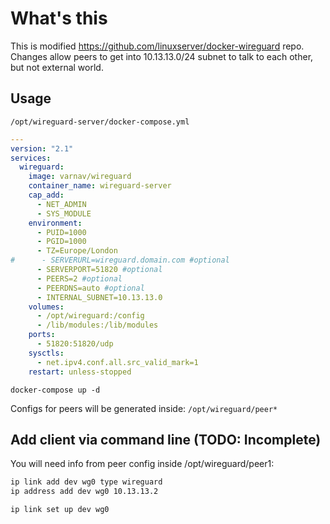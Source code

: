 # What's this

This is modified https://github.com/linuxserver/docker-wireguard repo. Changes allow peers to get into 10.13.13.0/24 subnet
to talk to each other, but not external world.

## Usage

`/opt/wireguard-server/docker-compose.yml`

```yaml
---
version: "2.1"
services:
  wireguard:
    image: varnav/wireguard
    container_name: wireguard-server
    cap_add:
      - NET_ADMIN
      - SYS_MODULE
    environment:
      - PUID=1000
      - PGID=1000
      - TZ=Europe/London
#      - SERVERURL=wireguard.domain.com #optional
      - SERVERPORT=51820 #optional
      - PEERS=2 #optional
      - PEERDNS=auto #optional
      - INTERNAL_SUBNET=10.13.13.0
    volumes:
      - /opt/wireguard:/config
      - /lib/modules:/lib/modules
    ports:
      - 51820:51820/udp
    sysctls:
      - net.ipv4.conf.all.src_valid_mark=1
    restart: unless-stopped
```

`docker-compose up -d`

Configs for peers will be generated inside: `/opt/wireguard/peer*`

## Add client via command line (TODO: Incomplete)

You will need info from peer config inside /opt/wireguard/peer1:

```bash
ip link add dev wg0 type wireguard
ip address add dev wg0 10.13.13.2

ip link set up dev wg0
```
